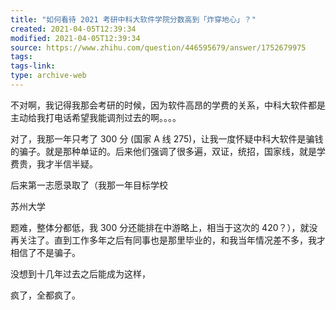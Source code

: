 ```yaml
---
title: "如何看待 2021 考研中科大软件学院分数高到「炸穿地心」？"
created: 2021-04-05T12:39:34
modified: 2021-04-05T12:39:34
source: https://www.zhihu.com/question/446595679/answer/1752679975
tags:
tags-link:
type: archive-web
---
```

不对啊，我记得我那会考研的时候，因为软件高昂的学费的关系，中科大软件都是主动给我打电话希望我能调剂过去的啊。。。。

对了，我那一年只考了 300 分 (国家 A 线 275)，让我一度怀疑中科大软件是骗钱的骗子。就是那种单证的。后来他们强调了很多遍，双证，统招，国家线，就是学费贵，我才半信半疑。

后来第一志愿录取了（我那一年目标学校

苏州大学

题难，整体分都低，我 300 分还能排在中游略上，相当于这次的 420？），就没再关注了。直到工作多年之后有同事也是那里毕业的，和我当年情况差不多，我才相信了不是骗子。

没想到十几年过去之后能成为这样，

疯了，全都疯了。